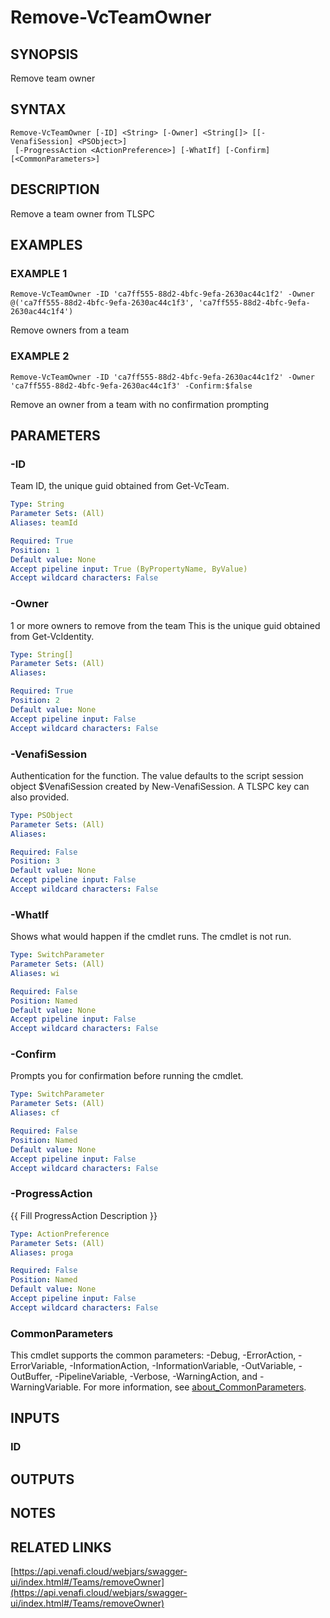 # Remove-VcTeamOwner

## SYNOPSIS
Remove team owner

## SYNTAX

```
Remove-VcTeamOwner [-ID] <String> [-Owner] <String[]> [[-VenafiSession] <PSObject>]
 [-ProgressAction <ActionPreference>] [-WhatIf] [-Confirm] [<CommonParameters>]
```

## DESCRIPTION
Remove a team owner from TLSPC

## EXAMPLES

### EXAMPLE 1
```
Remove-VcTeamOwner -ID 'ca7ff555-88d2-4bfc-9efa-2630ac44c1f2' -Owner @('ca7ff555-88d2-4bfc-9efa-2630ac44c1f3', 'ca7ff555-88d2-4bfc-9efa-2630ac44c1f4')
```

Remove owners from a team

### EXAMPLE 2
```
Remove-VcTeamOwner -ID 'ca7ff555-88d2-4bfc-9efa-2630ac44c1f2' -Owner 'ca7ff555-88d2-4bfc-9efa-2630ac44c1f3' -Confirm:$false
```

Remove an owner from a team with no confirmation prompting

## PARAMETERS

### -ID
Team ID, the unique guid obtained from Get-VcTeam.

```yaml
Type: String
Parameter Sets: (All)
Aliases: teamId

Required: True
Position: 1
Default value: None
Accept pipeline input: True (ByPropertyName, ByValue)
Accept wildcard characters: False
```

### -Owner
1 or more owners to remove from the team
This is the unique guid obtained from Get-VcIdentity.

```yaml
Type: String[]
Parameter Sets: (All)
Aliases:

Required: True
Position: 2
Default value: None
Accept pipeline input: False
Accept wildcard characters: False
```

### -VenafiSession
Authentication for the function.
The value defaults to the script session object $VenafiSession created by New-VenafiSession.
A TLSPC key can also provided.

```yaml
Type: PSObject
Parameter Sets: (All)
Aliases:

Required: False
Position: 3
Default value: None
Accept pipeline input: False
Accept wildcard characters: False
```

### -WhatIf
Shows what would happen if the cmdlet runs.
The cmdlet is not run.

```yaml
Type: SwitchParameter
Parameter Sets: (All)
Aliases: wi

Required: False
Position: Named
Default value: None
Accept pipeline input: False
Accept wildcard characters: False
```

### -Confirm
Prompts you for confirmation before running the cmdlet.

```yaml
Type: SwitchParameter
Parameter Sets: (All)
Aliases: cf

Required: False
Position: Named
Default value: None
Accept pipeline input: False
Accept wildcard characters: False
```

### -ProgressAction
{{ Fill ProgressAction Description }}

```yaml
Type: ActionPreference
Parameter Sets: (All)
Aliases: proga

Required: False
Position: Named
Default value: None
Accept pipeline input: False
Accept wildcard characters: False
```

### CommonParameters
This cmdlet supports the common parameters: -Debug, -ErrorAction, -ErrorVariable, -InformationAction, -InformationVariable, -OutVariable, -OutBuffer, -PipelineVariable, -Verbose, -WarningAction, and -WarningVariable. For more information, see [about_CommonParameters](http://go.microsoft.com/fwlink/?LinkID=113216).

## INPUTS

### ID
## OUTPUTS

## NOTES

## RELATED LINKS

[https://api.venafi.cloud/webjars/swagger-ui/index.html#/Teams/removeOwner](https://api.venafi.cloud/webjars/swagger-ui/index.html#/Teams/removeOwner)

